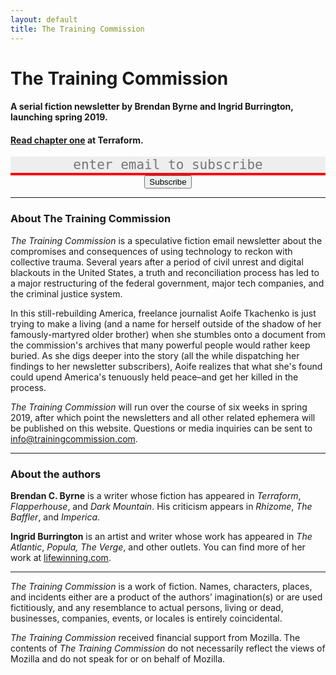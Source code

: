 ```yaml
---
layout: default
title: The Training Commission
---
```


# The Training Commission

#### A serial fiction newsletter by Brendan Byrne and Ingrid Burrington, launching spring 2019. 

#### [Read chapter one](https://vice.com/en_us/article/43jagj/the-training-commission) at Terraform.

<!-- Begin Mailchimp Signup Form -->
<link href="//cdn-images.mailchimp.com/embedcode/classic-10_7.css" rel="stylesheet" type="text/css">
<style type="text/css">
	#mc_embed_signup input[type="email"]{
	width: 100%;
	height: auto;
	background-color: #eee;
	border:none;
	border-bottom: 4px solid red;
	text-align: center;
	font-family: courier-prime, monospace;
	font-size: 1.5em;
}
	/* Add your own Mailchimp form style overrides in your site stylesheet or in this style block.
	   We recommend moving this block and the preceding CSS link to the HEAD of your HTML file. */
</style>
<div id="mc_embed_signup">
<form action="https://trainingcommission.us20.list-manage.com/subscribe/post?u=2726413f341073141d694e7d6&amp;id=c1860787f4" method="post" id="mc-embedded-subscribe-form" name="mc-embedded-subscribe-form" class="validate" target="_blank" novalidate style="text-align: center;">
	<input type="email" value="" name="EMAIL" class="required email" id="mce-EMAIL" placeholder="enter email to subscribe">
	<div id="mce-responses" class="clear">
		<div class="response" id="mce-error-response" style="display:none"></div>
		<div class="response" id="mce-success-response" style="display:none"></div>
	</div><!-- real people should not fill this in and expect good things - do not remove this or risk form bot signups-->
    <div style="position: absolute; left: -5000px;" aria-hidden="true"><input type="text" name="b_2726413f341073141d694e7d6_c1860787f4" tabindex="-1" value=""></div><input type="submit" value="Subscribe" name="subscribe" class="submit">
</form>
</div>

<!--End mc_embed_signup-->

---

### **About The Training Commission**

*The Training Commission* is a speculative fiction email newsletter about the compromises and consequences of using technology to reckon with collective trauma. Several years after a period of civil unrest and digital blackouts in the United States, a truth and reconciliation process has led to a major restructuring of the federal government, major tech companies, and the criminal justice system. 

In this still-rebuilding America, freelance journalist Aoife Tkachenko is just trying to make a living (and a name for herself outside of the shadow of her famously-martyred older brother) when she stumbles onto a document from the commission's archives that many powerful people would rather keep buried. As she digs deeper into the story (all the while dispatching her findings to her newsletter subscribers), Aoife realizes that what she's found could upend America's tenuously held peace–and get her killed in the process.

*The Training Commission* will run over the course of six weeks in spring 2019, after which point the newsletters and all other related ephemera will be published on this website. Questions or media inquiries can be sent to [info@trainingcommission.com](mailto:info@trainingcommission.com).

---

### **About the authors**

**Brendan C. Byrne** is a writer whose fiction has appeared in *Terraform*, *Flapperhouse*, and *Dark Mountain*. His criticism appears in *Rhizome*, *The Baffler*, and *Imperica*.

**Ingrid Burrington** is an artist and writer whose work has appeared in *The Atlantic*, *Popula, The Verge*, and other outlets. You can find more of her work at [lifewinning.com](http://lifewinning.com).

---

*The Training Commission* is a work of fiction. Names, characters, places, and incidents either are a product of the authors’ imagination(s) or are used fictitiously, and any resemblance to actual persons, living or dead, businesses, companies, events, or locales is entirely coincidental.

*The Training Commission* received financial support from Mozilla. The contents of *The Training Commission* do not necessarily reflect the views of Mozilla and do not speak for or on behalf of Mozilla.
